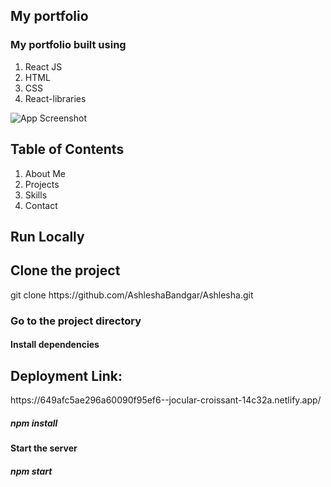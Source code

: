 <h2>My portfolio</h2>

<h3>My portfolio built using</h3>
  <ol>
    <li>React JS</li>
    <li>HTML</li>
    <li>CSS</li>
    <li>React-libraries</li>
  </ol>
  
![App Screenshot](src/assets/githubImage.jpg)

<h2>Table of Contents</h2>
 <ol>
    <li>About Me</li>
    <li>Projects</li>
    <li>Skills</li>
    <li>Contact</li>
  </ol>
  
<h2>Run Locally</h2>

<h2>Clone the project</h2>

  <link>git clone https://github.com/AshleshaBandgar/Ashlesha.git</link>


<h3>Go to the project directory</h3>

<h4>Install dependencies</h4>
<h2>Deployment Link:</h2>
<link>https://649afc5ae296a60090f95ef6--jocular-croissant-14c32a.netlify.app/</link>

  <h5>npm install</h5>

<h4>Start the server</h4>

  <h5>npm start</h5>


